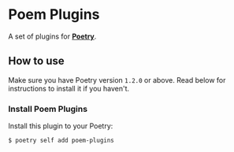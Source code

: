 # Poem Plugins

A set of plugins for [**Poetry**](https://python-poetry.org/).


## How to use
Make sure you have Poetry version `1.2.0` or above. Read below for instructions to install it if you haven't.

### Install Poem Plugins

Install this plugin to your Poetry:

```console
$ poetry self add poem-plugins
```

